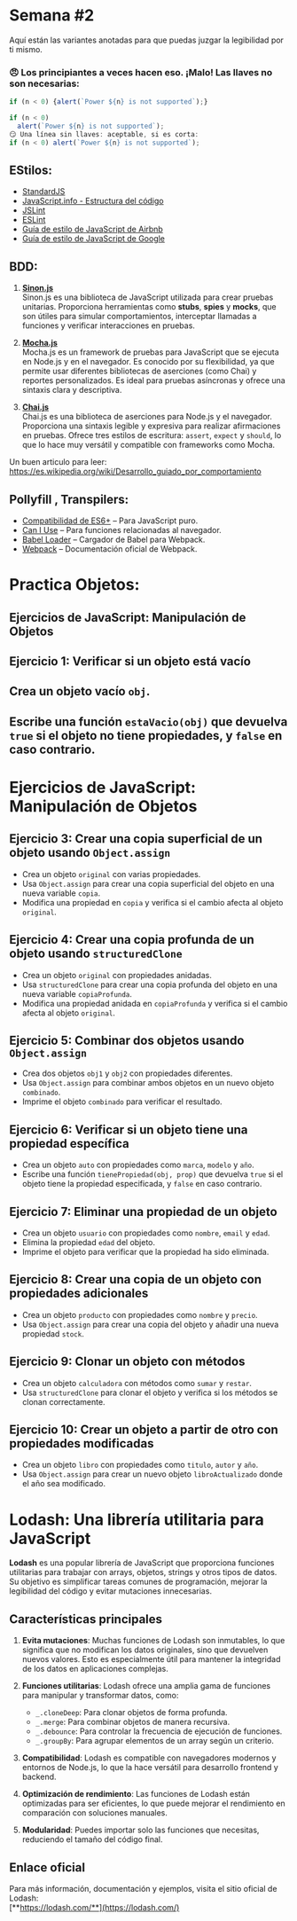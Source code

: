 # Semana #2

Aquí están las variantes anotadas para que puedas juzgar la legibilidad por ti mismo.

### 😠 Los principiantes a veces hacen eso. ¡Malo! Las llaves no son necesarias:

```javascript
if (n < 0) {alert(`Power ${n} is not supported`);}

if (n < 0)
  alert(`Power ${n} is not supported`);
😏 Una línea sin llaves: aceptable, si es corta:
if (n < 0) alert(`Power ${n} is not supported`);
```

## EStilos:

- [StandardJS](https://standardjs.com/)
- [JavaScript.info - Estructura del código](https://es.javascript.info/structure#semicolon)
- [JSLint](https://www.jslint.com/)
- [ESLint](https://eslint.org/)
- [Guía de estilo de JavaScript de Airbnb](https://github.com/airbnb/javascript)
- [Guía de estilo de JavaScript de Google](https://google.github.io/styleguide/jsguide.html)

## BDD:

1. **[Sinon.js](https://sinonjs.org/)**  
   Sinon.js es una biblioteca de JavaScript utilizada para crear pruebas unitarias. Proporciona herramientas como **stubs**, **spies** y **mocks**, que son útiles para simular comportamientos, interceptar llamadas a funciones y verificar interacciones en pruebas.

2. **[Mocha.js](https://mochajs.org/)**  
   Mocha.js es un framework de pruebas para JavaScript que se ejecuta en Node.js y en el navegador. Es conocido por su flexibilidad, ya que permite usar diferentes bibliotecas de aserciones (como Chai) y reportes personalizados. Es ideal para pruebas asíncronas y ofrece una sintaxis clara y descriptiva.

3. **[Chai.js](https://www.chaijs.com/)**  
   Chai.js es una biblioteca de aserciones para Node.js y el navegador. Proporciona una sintaxis legible y expresiva para realizar afirmaciones en pruebas. Ofrece tres estilos de escritura: `assert`, `expect` y `should`, lo que lo hace muy versátil y compatible con frameworks como Mocha.

Un buen articulo para leer:
https://es.wikipedia.org/wiki/Desarrollo_guiado_por_comportamiento

## Pollyfill , Transpilers:

- [Compatibilidad de ES6+](https://compat-table.github.io/compat-table/es6/) – Para JavaScript puro.
- [Can I Use](https://caniuse.com/) – Para funciones relacionadas al navegador.
- [Babel Loader](https://github.com/babel/babel-loader) – Cargador de Babel para Webpack.
- [Webpack](https://webpack.js.org/) – Documentación oficial de Webpack.

# Practica Objetos:
## Ejercicios de JavaScript: Manipulación de Objetos

## Ejercicio 1: Verificar si un objeto está vacío
## Crea un objeto vacío `obj`.
## Escribe una función `estaVacio(obj)` que devuelva `true` si el objeto no tiene propiedades, y `false` en caso contrario.
# Ejercicios de JavaScript: Manipulación de Objetos

## Ejercicio 3: Crear una copia superficial de un objeto usando `Object.assign`
- Crea un objeto `original` con varias propiedades.
- Usa `Object.assign` para crear una copia superficial del objeto en una nueva variable `copia`.
- Modifica una propiedad en `copia` y verifica si el cambio afecta al objeto `original`.

## Ejercicio 4: Crear una copia profunda de un objeto usando `structuredClone`
- Crea un objeto `original` con propiedades anidadas.
- Usa `structuredClone` para crear una copia profunda del objeto en una nueva variable `copiaProfunda`.
- Modifica una propiedad anidada en `copiaProfunda` y verifica si el cambio afecta al objeto `original`.

## Ejercicio 5: Combinar dos objetos usando `Object.assign`
- Crea dos objetos `obj1` y `obj2` con propiedades diferentes.
- Usa `Object.assign` para combinar ambos objetos en un nuevo objeto `combinado`.
- Imprime el objeto `combinado` para verificar el resultado.

## Ejercicio 6: Verificar si un objeto tiene una propiedad específica
- Crea un objeto `auto` con propiedades como `marca`, `modelo` y `año`.
- Escribe una función `tienePropiedad(obj, prop)` que devuelva `true` si el objeto tiene la propiedad especificada, y `false` en caso contrario.

## Ejercicio 7: Eliminar una propiedad de un objeto
- Crea un objeto `usuario` con propiedades como `nombre`, `email` y `edad`.
- Elimina la propiedad `edad` del objeto.
- Imprime el objeto para verificar que la propiedad ha sido eliminada.

## Ejercicio 8: Crear una copia de un objeto con propiedades adicionales
- Crea un objeto `producto` con propiedades como `nombre` y `precio`.
- Usa `Object.assign` para crear una copia del objeto y añadir una nueva propiedad `stock`.

## Ejercicio 9: Clonar un objeto con métodos
- Crea un objeto `calculadora` con métodos como `sumar` y `restar`.
- Usa `structuredClone` para clonar el objeto y verifica si los métodos se clonan correctamente.

## Ejercicio 10: Crear un objeto a partir de otro con propiedades modificadas
- Crea un objeto `libro` con propiedades como `titulo`, `autor` y `año`.
- Usa `Object.assign` para crear un nuevo objeto `libroActualizado` donde el año sea modificado.


# Lodash: Una librería utilitaria para JavaScript

**Lodash** es una popular librería de JavaScript que proporciona funciones utilitarias para trabajar con arrays, objetos, strings y otros tipos de datos. Su objetivo es simplificar tareas comunes de programación, mejorar la legibilidad del código y evitar mutaciones innecesarias.

## Características principales

1. **Evita mutaciones**: Muchas funciones de Lodash son inmutables, lo que significa que no modifican los datos originales, sino que devuelven nuevos valores. Esto es especialmente útil para mantener la integridad de los datos en aplicaciones complejas.

2. **Funciones utilitarias**: Lodash ofrece una amplia gama de funciones para manipular y transformar datos, como:
   - `_.cloneDeep`: Para clonar objetos de forma profunda.
   - `_.merge`: Para combinar objetos de manera recursiva.
   - `_.debounce`: Para controlar la frecuencia de ejecución de funciones.
   - `_.groupBy`: Para agrupar elementos de un array según un criterio.

3. **Compatibilidad**: Lodash es compatible con navegadores modernos y entornos de Node.js, lo que la hace versátil para desarrollo frontend y backend.

4. **Optimización de rendimiento**: Las funciones de Lodash están optimizadas para ser eficientes, lo que puede mejorar el rendimiento en comparación con soluciones manuales.

5. **Modularidad**: Puedes importar solo las funciones que necesitas, reduciendo el tamaño del código final.

## Enlace oficial
Para más información, documentación y ejemplos, visita el sitio oficial de Lodash:  
[**https://lodash.com/**](https://lodash.com/)

